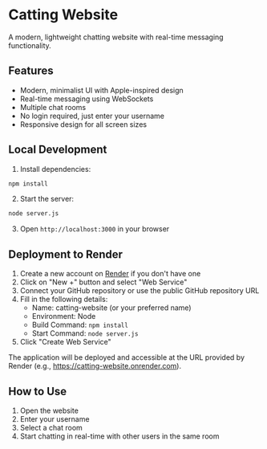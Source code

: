 # Catting Website

A modern, lightweight chatting website with real-time messaging functionality.

## Features

- Modern, minimalist UI with Apple-inspired design
- Real-time messaging using WebSockets
- Multiple chat rooms
- No login required, just enter your username
- Responsive design for all screen sizes

## Local Development

1. Install dependencies:
```bash
npm install
```

2. Start the server:
```bash
node server.js
```

3. Open `http://localhost:3000` in your browser

## Deployment to Render

1. Create a new account on [Render](https://render.com) if you don't have one
2. Click on "New +" button and select "Web Service"
3. Connect your GitHub repository or use the public GitHub repository URL
4. Fill in the following details:
   - Name: catting-website (or your preferred name)
   - Environment: Node
   - Build Command: `npm install`
   - Start Command: `node server.js`
5. Click "Create Web Service"

The application will be deployed and accessible at the URL provided by Render (e.g., https://catting-website.onrender.com).

## How to Use

1. Open the website
2. Enter your username
3. Select a chat room
4. Start chatting in real-time with other users in the same room